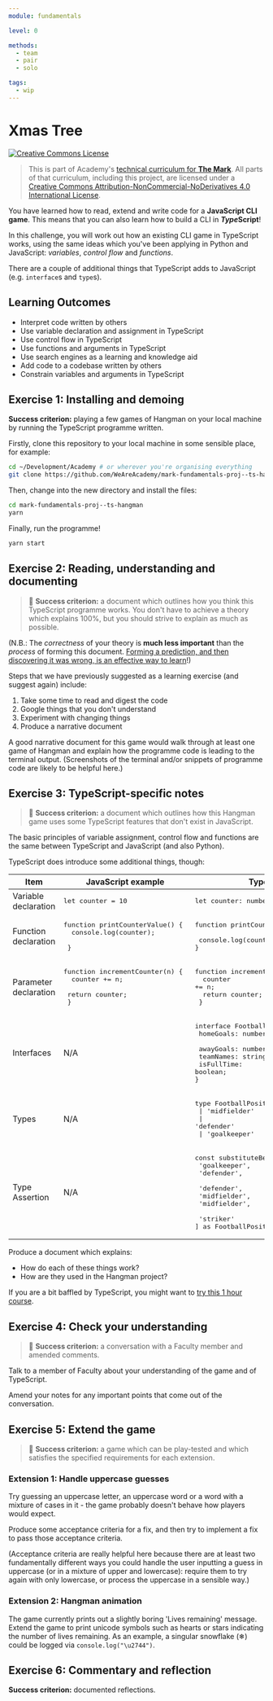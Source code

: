 ```yaml
---
module: fundamentals

level: 0

methods:
  - team
  - pair
  - solo

tags:
  - wip
---
```


# Xmas Tree

<a rel="license" href="http://creativecommons.org/licenses/by-nc-nd/4.0/"><img alt="Creative Commons License" style="border-width:0" src="https://i.creativecommons.org/l/by-nc-nd/4.0/88x31.png" /></a>

> This is part of Academy's [technical curriculum for **The Mark**](https://github.com/WeAreAcademy/curriculum-mark). All parts of that curriculum, including this project, are licensed under a <a rel="license" href="http://creativecommons.org/licenses/by-nc-nd/4.0/">Creative Commons Attribution-NonCommercial-NoDerivatives 4.0 International License</a>.

You have learned how to read, extend and write code for a **JavaScript CLI game**. This means that you can also learn how to build a CLI in ***Type*Script**!

In this challenge, you will work out how an existing CLI game in TypeScript works, using the same ideas which you've been applying in Python and JavaScript: _variables_, _control flow_ and _functions_.

There are a couple of additional things that TypeScript adds to JavaScript (e.g. `interface`s and `type`s).

## Learning Outcomes

- Interpret code written by others
- Use variable declaration and assignment in TypeScript
- Use control flow in TypeScript
- Use functions and arguments in TypeScript
- Use search engines as a learning and knowledge aid
- Add code to a codebase written by others
- Constrain variables and arguments in TypeScript

## Exercise 1: Installing and demoing

**Success criterion:** playing a few games of Hangman on your local machine by running the TypeScript programme written.

Firstly, clone this repository to your local machine in some sensible place, for example:

```bash
cd ~/Development/Academy # or wherever you're organising everything
git clone https://github.com/WeAreAcademy/mark-fundamentals-proj--ts-hangman.git
```

Then, change into the new directory and install the files:

```bash
cd mark-fundamentals-proj--ts-hangman
yarn
```

Finally, run the programme!

```bash
yarn start
```

## Exercise 2: Reading, understanding and documenting

> 🎯 **Success criterion:** a document which outlines how you think this TypeScript programme works. You don't have to achieve a theory which explains 100%, but you should strive to explain as much as possible.

(N.B.: The _correctness_ of your theory is **much less important** than the _process_ of forming this document. [Forming a prediction, and then discovering it was wrong, is an effective way to learn](https://www.sciencedirect.com/science/article/abs/pii/S0959475217303468)!)

Steps that we have previously suggested as a learning exercise (and suggest again) include:

1. Take some time to read and digest the code
2. Google things that you don't understand
3. Experiment with changing things
4. Produce a narrative document

A good narrative document for this game would walk through at least one game of Hangman and explain how the programme code is leading to the terminal output. (Screenshots of the terminal and/or snippets of programme code are likely to be helpful here.)

## Exercise 3: TypeScript-specific notes

> 🎯 **Success criterion:** a document which outlines how this Hangman game uses some TypeScript features that don't exist in JavaScript.

The basic principles of variable assignment, control flow and functions are the same between TypeScript and JavaScript (and also Python).

TypeScript does introduce some additional things, though:

| Item | JavaScript example | TypeScript example |
| --- | --- | --- |
| Variable declaration | <pre>let counter = 10</pre> | <pre>let counter: number = 10</pre> |
| Function declaration | <pre>function printCounterValue() { <br /> &nbsp;console.log(counter); <br /> }</pre> | <pre>function printCounterValue(): void { <br /> &nbsp;console.log(counter); <br />}</pre> |
| Parameter declaration | <pre>function incrementCounter(n) { <br /> &nbsp;counter += n; <br /> &nbsp;return counter; <br /> }</pre> | <pre>function incrementCounter(n: number): number { <br /> &nbsp;counter += n; <br /> &nbsp;return counter; <br /> }</pre> |
| Interfaces | N/A | <pre>interface FootballMatch { <br/>&nbsp;homeGoals: number; <br/>&nbsp;awayGoals: number; <br/>&nbsp;teamNames: string[]; <br/>&nbsp;isFullTime: boolean; <br/>}</pre> |
| Types | N/A | <pre>type FootballPosition = 'striker' <br/>&nbsp;&#124; 'midfielder' <br/>&nbsp;&#124; 'defender' <br/>&nbsp;&#124; 'goalkeeper'</pre> |
| Type Assertion | N/A | <pre>const substituteBench = [<br/>&nbsp;'goalkeeper', <br/>&nbsp;'defender', <br/>&nbsp;'defender', <br/>&nbsp;'midfielder', <br/>&nbsp;'midfielder', <br/>&nbsp;'striker' <br/>] as FootballPosition[]</pre> |

Produce a document which explains:

- How do each of these things work?
- How are they used in the Hangman project?

If you are a bit baffled by TypeScript, you might want to [try this 1 hour course](https://scrimba.com/learn/intrototypescript).

## Exercise 4: Check your understanding

> 🎯 **Success criterion:** a conversation with a Faculty member and amended comments.

Talk to a member of Faculty about your understanding of the game and of TypeScript.

Amend your notes for any important points that come out of the conversation.

## Exercise 5: Extend the game

> 🎯 **Success criterion:** a game which can be play-tested and which satisfies the specified requirements for each extension.

### Extension 1: Handle uppercase guesses

Try guessing an uppercase letter, an uppercase word or a word with a mixture of cases in it - the game probably doesn't behave how players would expect.

Produce some acceptance criteria for a fix, and then try to implement a fix to pass those acceptance criteria.

(Acceptance criteria are really helpful here because there are at least two fundamentally different ways you could handle the user inputting a guess in uppercase (or in a mixture of upper and lowercase): require them to try again with only lowercase, or process the uppercase in a sensible way.)

### Extension 2: Hangman animation

The game currently prints out a slightly boring 'Lives remaining' message. Extend the game to print unicode symbols such as hearts or stars indicating the number of lives remaining. As an example, a singular snowflake (❄) could be logged via `console.log("\u2744")`.

## Exercise 6: Commentary and reflection

**Success criterion:** documented reflections.

